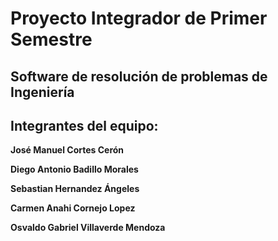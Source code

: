 # **Proyecto Integrador de Primer Semestre**
## **Software de resolución de problemas de Ingeniería**

## **Integrantes del equipo:**

**José Manuel Cortes Cerón**

**Diego Antonio Badillo Morales**

**Sebastian Hernandez Ángeles**

**Carmen Anahi Cornejo Lopez**

**Osvaldo Gabriel Villaverde Mendoza**